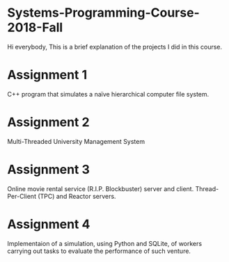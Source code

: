 # Systems-Programming-Course-2018-Fall
Hi everybody,
This is a brief explanation of the projects I did in this course.

# Assignment 1
C++ program that simulates a naïve hierarchical computer file system.

# Assignment 2 
Multi-Threaded University Management System

# Assignment 3
Online movie rental service (R.I.P. Blockbuster) server and client. Thread-Per-Client (TPC) and Reactor servers.

# Assignment 4
Implementaion of a simulation, using Python and SQLite, of workers carrying out tasks to evaluate the performance of such venture.
